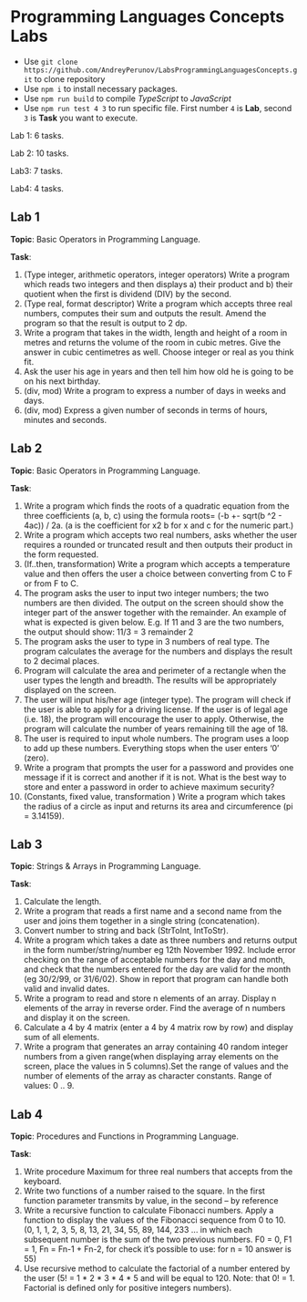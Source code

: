 # Programming Languages Concepts Labs

- Use `git clone https://github.com/AndreyPerunov/LabsProgrammingLanguagesConcepts.git` to clone repository
- Use `npm i` to install necessary packages.
- Use `npm run build` to compile *TypeScript* to *JavaScript*
- Use `npm run test 4 3` to run specific file. First number `4` is **Lab**, second `3` is **Task** you want to execute.

Lab 1: 6 tasks.

Lab 2: 10 tasks.

Lab3: 7 tasks.

Lab4: 4 tasks.

## Lab 1

**Topic**: Basic Operators in Programming Language.

**Task**:
1. (Type integer, arithmetic operators, integer operators) Write a program which reads two integers and then displays a) their product and b) their quotient when the first is dividend (DIV) by the second.
2. (Type real, format descriptor) Write a program which accepts three real numbers, computes their sum and outputs the result. Amend the program so that the result is output to 2 dp.
3. Write a program that takes in the width, length and height of a room in metres and returns the volume of the room in cubic metres. Give the answer in cubic centimetres as well. Choose integer or real as you think fit.
4. Ask the user his age in years and then tell him how old he is going to be on his next birthday.
5. (div, mod) Write a program to express a number of days in weeks and days.
6. (div, mod) Express a given number of seconds in terms of hours, minutes and seconds.

## Lab 2

**Topic**: Basic Operators in Programming Language.

**Task**:
1. Write a program which finds the roots of a quadratic equation from the three coefficients (a, b, c) using the formula roots= (-b +- sqrt(b ^2 - 4ac)) / 2a. (a is the coefficient for x2 b for x and c for the numeric part.)
2. Write a program which accepts two real numbers, asks whether the user requires a rounded or truncated result and then outputs their product in the form requested.
3. (If..then, transformation) Write a program which accepts a temperature value and then offers the user a choice between converting from C to F or from F to C.
4. The program asks the user to input two integer numbers; the two numbers are then divided. The output on the screen should show the integer part of the answer together with the remainder. An example of what is expected is given below. E.g. If 11 and 3 are the two numbers, the output should show: 11/3 = 3 remainder 2
5. The program asks the user to type in 3 numbers of real type. The program calculates the average for the numbers and displays the result to 2 decimal places.
6. Program will calculate the area and perimeter of a rectangle when the user types the length and breadth. The results will be appropriately displayed on the screen.
7. The user will input his/her age (integer type). The program will check if the user is able to apply for a driving license. If the user is of legal age (i.e. 18), the program will encourage the user to apply. Otherwise, the program will calculate the number of years remaining till the age of 18.
8. The user is required to input whole numbers. The program uses a loop to add up these numbers. Everything stops when the user enters ‘0’ (zero).
9. Write a program that prompts the user for a password and provides one message if it is correct and another if it is not. What is the best way to store and enter a password in order to achieve maximum security?
10. (Constants, fixed value, transformation ) Write a program which takes the radius of a circle as input and returns its area and circumference (pi = 3.14159).

## Lab 3

**Topic**: Strings & Arrays in Programming Language.

**Task**:
1. Calculate the length.
2. Write a program that reads a first name and a second name from the user and joins them together in a single string (concatenation).
3. Convert number to string and back (StrToInt, IntToStr).
4. Write a program which takes a date as three numbers and returns output in the form number/string/number eg 12th November 1992. Include error checking on the range of acceptable numbers for the day and month, and check that the numbers entered for the day are valid for the month (eg 30/2/99, or 31/6/02). Show in report that program can handle both valid and invalid dates.
5. Write a program to read and store n elements of an array. Display n elements of the array in reverse order. Find the average of n numbers and display it on the screen.
6. Calculate a 4 by 4 matrix (enter a 4 by 4 matrix row by row) and display sum of all elements.
7. Write a program that generates an array containing 40 random integer numbers from a given range(when displaying array elements on the screen, place the values in 5 columns).Set the range of values and the number of elements of the array as character constants. Range of values: 0 .. 9.

## Lab 4

**Topic**: Procedures and Functions in Programming Language.

**Task**:
1. Write procedure Maximum for three real numbers that accepts from the keyboard.
2. Write two functions of a number raised to the square. In the first function parameter transmits by value, in the second – by reference
3. Write a recursive function to calculate Fibonacci numbers. Apply a function to display the values of the Fibonacci sequence from 0 to 10. (0, 1, 1, 2, 3, 5, 8, 13, 21, 34, 55, 89, 144, 233 ... in which each subsequent number is the sum of the two previous numbers. F0 = 0, F1 = 1, Fn = Fn-1 + Fn-2, for check it’s possible to use: for n = 10 answer is 55)
4. Use recursive method to calculate the factorial of a number entered by the user (5! = 1 * 2 * 3 * 4 * 5 and will be equal to 120. Note: that 0! = 1. Factorial is defined only for positive integers numbers).
